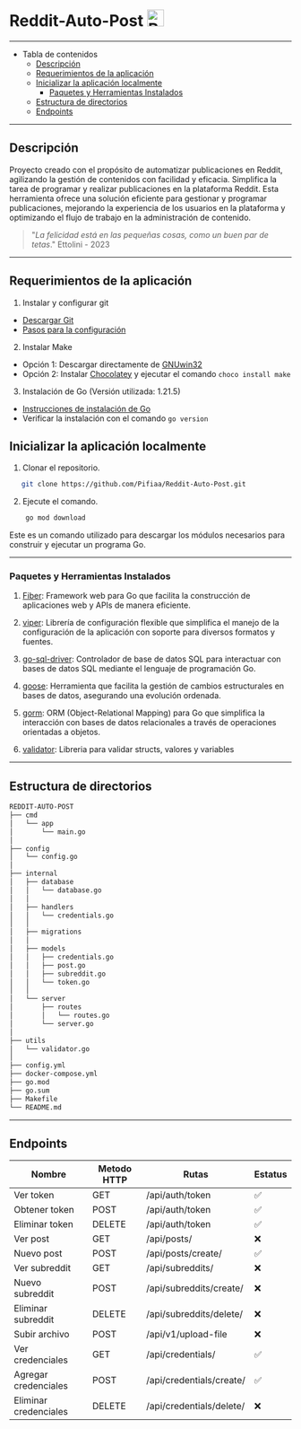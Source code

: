 # Reddit-Auto-Post <img src="https://seeklogo.com/images/R/reddit-logo-23F13F6A6A-seeklogo.com.png" alt="Reddit" height="30" width="30" margin="auto" display="block" >

---

- Tabla de contenidos 
  - [Descripción](#descripción)
  - [Requerimientos de la aplicación](#requerimientos-de-la-aplicación)
  - [Inicializar la aplicación localmente](#inicializar-la-aplicación-localmente)
    - [Paquetes y Herramientas Instalados](#paquetes-y-herramientas-instalados)
  - [Estructura de directorios](#estructura-de-directorios)
  - [Endpoints](#endpoints)
---
## Descripción
Proyecto creado con el propósito de automatizar publicaciones en Reddit, agilizando la gestión de contenidos con facilidad y eficacia. Simplifica la tarea de programar y realizar publicaciones en la plataforma Reddit. Esta herramienta ofrece una solución eficiente para gestionar y programar publicaciones, mejorando la experiencia de los usuarios en la plataforma y optimizando el flujo de trabajo en la administración de contenido.


> "*La felicidad está en las pequeñas cosas, como un buen par de tetas*."
> Ettolini - 2023

---
## Requerimientos de la aplicación
1. Instalar y configurar git
- [Descargar Git](https://git-scm.com/downloads)
- [Pasos para la configuración](https://git-scm.com/book/en/v2/Getting-Started-First-Time-Git-Setup)

2. Instalar Make
- Opción 1: Descargar directamente de [GNUwin32](https://gnuwin32.sourceforge.net/packages/)
- Opción 2: Instalar [Chocolatey](https://chocolatey.org/install) y ejecutar el comando `choco install make`

3. Instalación de Go (Versión utilizada: 1.21.5)
- [Instrucciones de instalación de Go](https://go.dev/doc/install)
- Verificar la instalación con el comando `go version`  
    
## Inicializar la aplicación localmente
1. Clonar el repositorio.
 ```bash   
    git clone https://github.com/Pifiaa/Reddit-Auto-Post.git
```

2. Ejecute el comando.
```bash   
    go mod download
```
Este es un comando utilizado para descargar los módulos necesarios para construir y ejecutar un programa Go.

---

### Paquetes y Herramientas Instalados
1. [Fiber](https://docs.gofiber.io): Framework web para Go que facilita la construcción de aplicaciones web y APIs de manera eficiente.

2. [viper](https://github.com/spf13/viper): Librería de configuración flexible que simplifica el manejo de la configuración de la aplicación con soporte para diversos formatos y fuentes.

3. [go-sql-driver](https://github.com/go-sql-driver/mysql): Controlador de base de datos SQL para interactuar con bases de datos SQL mediante el lenguaje de programación Go.

4. [goose](https://github.com/pressly/goose): Herramienta que facilita la gestión de cambios estructurales en bases de datos, asegurando una evolución ordenada.

5. [gorm](https://gorm.io/): ORM (Object-Relational Mapping) para Go que simplifica la interacción con bases de datos relacionales a través de operaciones orientadas a objetos.

6. [validator](https://github.com/go-playground/validator/): Libreria para validar structs, valores y variables

---

## Estructura de directorios
```bash
REDDIT-AUTO-POST
├── cmd
│   └── app 
│       └── main.go
│   
├── config
│   └── config.go 
│   
├── internal
│   ├── database
│   │   └── database.go
│   │
│   ├── handlers
│   │   └── credentials.go
│   │
│   ├── migrations
│   │
│   ├── models
│   │   ├── credentials.go
│   │   ├── post.go
│   │   ├── subreddit.go
│   │   └── token.go
│   │
│   └── server    
│       ├── routes
│       │   └── routes.go
│       └── server.go
│   
├── utils
│   └── validator.go 
│   
├── config.yml
├── docker-compose.yml
├── go.mod
├── go.sum
├── Makefile
└── README.md

```

---

## Endpoints
| Nombre                  | Metodo HTTP   | Rutas                       | Estatus  |
|-------------------------|---------------|-----------------------------|----------|
| Ver token               | GET           | /api/auth/token             | &#x2705; | 
| Obtener token           | POST          | /api/auth/token             | &#x2705; | 
| Eliminar token          | DELETE        | /api/auth/token             | &#x2705; | 
| Ver post                | GET           | /api/posts/                 | &#x274C; |
| Nuevo post              | POST          | /api/posts/create/          | &#x2705; |
| Ver subreddit           | GET           | /api/subreddits/            | &#x274C; |
| Nuevo subreddit         | POST          | /api/subreddits/create/     | &#x274C; |
| Eliminar subreddit      | DELETE        | /api/subreddits/delete/     | &#x274C; |
| Subir archivo           | POST          | /api/v1/upload-file         | &#x274C; |
| Ver credenciales        | GET           | /api/credentials/           | &#x2705; |
| Agregar credenciales    | POST          | /api/credentials/create/    | &#x2705; |
| Eliminar credenciales   | DELETE        | /api/credentials/delete/    | &#x274C; |
